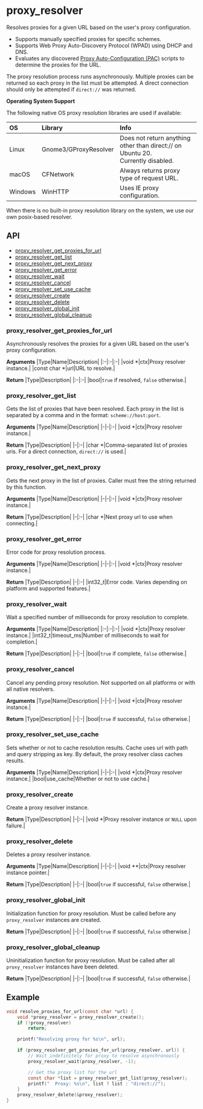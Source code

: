 # proxy_resolver <!-- omit in toc -->

Resolves proxies for a given URL based on the user's proxy configuration.

* Supports manually specified proxies for specific schemes.
* Supports Web Proxy Auto-Discovery Protocol (WPAD) using DHCP and DNS.
* Evaluates any discovered [Proxy Auto-Configuration (PAC)](https://developer.mozilla.org/en-US/docs/Web/HTTP/Proxy_servers_and_tunneling/Proxy_Auto-Configuration_PAC_file) scripts to determine the proxies for the URL.

The proxy resolution process runs asynchronously. Multiple proxies can be returned so each proxy in the list must be attempted. A direct connection should only be attempted if `direct://` was returned.

**Operating System Support**

The following native OS proxy resolution libraries are used if available:

|OS|Library|Info|
|:-|:-|:-|
|Linux|Gnome3/GProxyResolver|Does not return anything other than direct:// on Ubuntu 20.</br>Currently disabled.|
|macOS|CFNetwork|Always returns proxy type of request URL.|
|Windows|WinHTTP|Uses IE proxy configuration.|

When there is no built-in proxy resolution library on the system, we use our own posix-based resolver.

## API <!-- omit in toc -->

- [proxy\_resolver\_get\_proxies\_for\_url](#proxy_resolver_get_proxies_for_url)
- [proxy\_resolver\_get\_list](#proxy_resolver_get_list)
- [proxy\_resolver\_get\_next\_proxy](#proxy_resolver_get_next_proxy)
- [proxy\_resolver\_get\_error](#proxy_resolver_get_error)
- [proxy\_resolver\_wait](#proxy_resolver_wait)
- [proxy\_resolver\_cancel](#proxy_resolver_cancel)
- [proxy\_resolver\_set\_use\_cache](#proxy_resolver_set_use_cache)
- [proxy\_resolver\_create](#proxy_resolver_create)
- [proxy\_resolver\_delete](#proxy_resolver_delete)
- [proxy\_resolver\_global\_init](#proxy_resolver_global_init)
- [proxy\_resolver\_global\_cleanup](#proxy_resolver_global_cleanup)

### proxy_resolver_get_proxies_for_url

Asynchronously resolves the proxies for a given URL based on the user's proxy configuration.

**Arguments**
|Type|Name|Description|
|:-|:-|:-|
|void *|ctx|Proxy resolver instance.|
|const char *|url|URL to resolve.|

**Return**
|Type|Description|
|:-|:-|
|bool|`true` if resolved, `false` otherwise.|

### proxy_resolver_get_list

Gets the list of proxies that have been resolved. Each proxy in the list is separated by a comma and in the format: `scheme://host:port`.

**Arguments**
|Type|Name|Description|
|-|-|:-|
|void *|ctx|Proxy resolver instance.|

**Return**
|Type|Description|
|-|:-|
|char *|Comma-separated list of proxies uris. For a direct connection, `direct://` is used.|

### proxy_resolver_get_next_proxy

Gets the next proxy in the list of proxies. Caller must free the string returned by this function.

**Arguments**
|Type|Name|Description|
|-|-|:-|
|void *|ctx|Proxy resolver instance.|

**Return**
|Type|Description|
|-|:-|
|char *|Next proxy url to use when connecting.|

### proxy_resolver_get_error

Error code for proxy resolution process.

**Arguments**
|Type|Name|Description|
|-|-|:-|
|void *|ctx|Proxy resolver instance.|

**Return**
|Type|Description|
|-|:-|
|int32_t|Error code. Varies depending on platform and supported features.|

### proxy_resolver_wait

Wait a specified number of milliseconds for proxy resolution to complete.

**Arguments**
|Type|Name|Description|
|:-|:-|:-|
|void *|ctx|Proxy resolver instance.|
|int32_t|timeout_ms|Number of milliseconds to wait for completion.|

**Return**
|Type|Description|
|-|:-|
|bool|`true` if complete, `false` otherwise.|

### proxy_resolver_cancel

Cancel any pending proxy resolution. Not supported on all platforms or with all native resolvers.

**Arguments**
|Type|Name|Description|
|-|-|:-|
|void *|ctx|Proxy resolver instance.|

**Return**
|Type|Description|
|-|:-|
|bool|`true` if successful, `false` otherwise.|

### proxy_resolver_set_use_cache

Sets whether or not to cache resolution results. Cache uses url with path and query stripping as key. By default,
the proxy resolver class caches results.

**Arguments**
|Type|Name|Description|
|-|-|:-|
|void *|ctx|Proxy resolver instance.|
|bool|use_cache|Whether or not to use cache.|

### proxy_resolver_create

Create a proxy resolver instance.

**Return**
|Type|Description|
|-|:-|
|void *|Proxy resolver instance or `NULL` upon failure.|

### proxy_resolver_delete

Deletes a proxy resolver instance.

**Arguments**
|Type|Name|Description|
|-|-|:-|
|void **|ctx|Proxy resolver instance pointer.|

**Return**
|Type|Description|
|-|:-|
|bool|`true` if successful, `false` otherwise.|

### proxy_resolver_global_init

Initialization function for proxy resolution. Must be called before any `proxy_resolver` instances are created.

**Return**
|Type|Description|
|-|:-|
|bool|`true` if successful, `false` otherwise.|

### proxy_resolver_global_cleanup

Uninitialization function for proxy resolution. Must be called after all `proxy_resolver` instances have been deleted.

**Return**
|Type|Description|
|-|:-|
|bool|`true` if successful, `false` otherwise.|

## Example <!-- omit in toc -->

```c
void resolve_proxies_for_url(const char *url) {
    void *proxy_resolver = proxy_resolver_create();
    if (!proxy_resolver)
        return;

    printf("Resolving proxy for %s\n", url);

    if (proxy_resolver_get_proxies_for_url(proxy_resolver, url)) {
        // Wait indefinitely for proxy to resolve asynchronously
        proxy_resolver_wait(proxy_resolver, -1);

        // Get the proxy list for the url
        const char *list = proxy_resolver_get_list(proxy_resolver);
        printf("  Proxy: %s\n", list ? list : "direct://");
    }
    proxy_resolver_delete(&proxy_resolver);
}
```